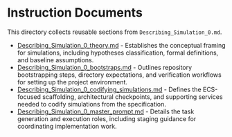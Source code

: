 # Instruction Documents

This directory collects reusable sections from `Describing_Simulation_0.md`.

- [Describing_Simulation_0_theory.md](Describing_Simulation_0_theory.md) - Establishes the conceptual framing for simulations, including hypotheses classification, formal definitions, and baseline assumptions.
- [Describing_Simulation_0_bootstraps.md](Describing_Simulation_0_bootstraps.md) - Outlines repository bootstrapping steps, directory expectations, and verification workflows for setting up the project environment.
- [Describing_Simulation_0_codifying_simulations.md](Describing_Simulation_0_codifying_simulations.md) - Defines the ECS-focused scaffolding, architectural checkpoints, and supporting services needed to codify simulations from the specification.
- [Describing_Simulation_0_master_prompt.md](Describing_Simulation_0_master_prompt.md) - Details the task generation and execution roles, including staging guidance for coordinating implementation work.

